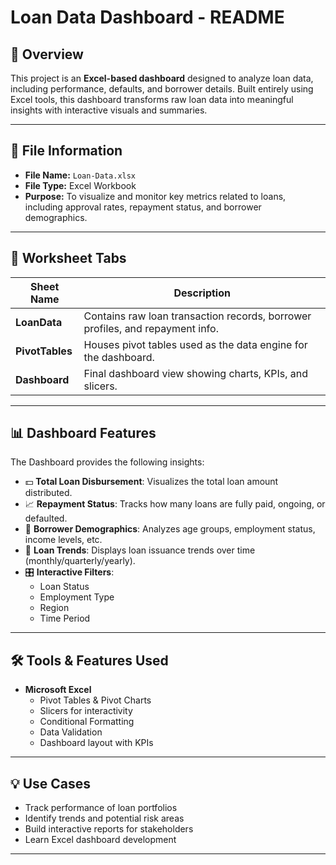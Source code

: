 
# Loan Data Dashboard - README

## 📄 Overview

This project is an **Excel-based dashboard** designed to analyze loan data, including performance, defaults, and borrower details. Built entirely using Excel tools, this dashboard transforms raw loan data into meaningful insights with interactive visuals and summaries.

---

## 📁 File Information

- **File Name:** `Loan-Data.xlsx`
- **File Type:** Excel Workbook
- **Purpose:** To visualize and monitor key metrics related to loans, including approval rates, repayment status, and borrower demographics.

---

## 📑 Worksheet Tabs

| Sheet Name         | Description                                                                 |
|--------------------|-----------------------------------------------------------------------------|
| **LoanData**        | Contains raw loan transaction records, borrower profiles, and repayment info.|
| **PivotTables**     | Houses pivot tables used as the data engine for the dashboard.              |
| **Dashboard**       | Final dashboard view showing charts, KPIs, and slicers.                     |

---

## 📊 Dashboard Features

The Dashboard provides the following insights:

- 💵 **Total Loan Disbursement**: Visualizes the total loan amount distributed.
- 📈 **Repayment Status**: Tracks how many loans are fully paid, ongoing, or defaulted.
- 🧑 **Borrower Demographics**: Analyzes age groups, employment status, income levels, etc.
- 📅 **Loan Trends**: Displays loan issuance trends over time (monthly/quarterly/yearly).
- 🎛️ **Interactive Filters**:
  - Loan Status
  - Employment Type
  - Region
  - Time Period

---

## 🛠 Tools & Features Used

- **Microsoft Excel**
  - Pivot Tables & Pivot Charts
  - Slicers for interactivity
  - Conditional Formatting
  - Data Validation
  - Dashboard layout with KPIs

---

## 💡 Use Cases

- Track performance of loan portfolios
- Identify trends and potential risk areas
- Build interactive reports for stakeholders
- Learn Excel dashboard development

---
